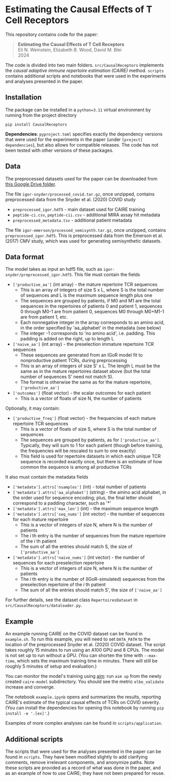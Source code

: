 # Estimating the Causal Effects of T Cell Receptors
This repository contains code for the paper:

> **Estimating the Causal Effects of T Cell Receptors**  
> Eli N. Weinstein, Elizabeth B. Wood, David M. Blei  
> 2024

The code is divided into two main folders. 
`src/CausalReceptors` implements the *causal adaptive immune repertoire estimation (CAIRE)* method.
`scripts` contains additional scripts and notebooks that were used in the experiments and analyses presented in the paper. 


## Installation

The package can be installed in a `python=3.11` virtual environment by running from the project directory

```
pip install CausalReceptors
```

**Dependencies**: `pyproject.toml` specifies exactly the dependency versions that were used for the experiments in the paper 
(under `[project] dependencies`), but also allows for compatible releases. 
The code has not been tested with other versions of these packages.

## Data

The preprocessed datasets used for the paper can be downloaded from [this Google Drive folder](https://drive.google.com/drive/folders/1m4XrrKvVYKg97kV12-qkhlOKvx5cblkK?usp=drive_link). 

The file `igor-snyder/processed_covid.tar.gz`, once unzipped, contains preprocessed data from the Snyder et al. (2020) COVID study
- `preprocessed_igor.hdf5` - main dataset used for CAIRE training
- `peptide-ci.csv`, `peptide-cii.csv` - additional MIRA assay hit metadata
- `preprocessed_metadata.tsv` - additional patient metadata

The file `igor-emerson/processed_semisynth.tar.gz`, once unzipped, contains `preprocessed_igor.hdf5`. 
This is preprocessed data from the Emerson et al. (2017) CMV study, which was used for generating semisynthetic datasets.

## Data format

The model takes as input an hdf5 file, such as `igor-snyder/preprocessed_igor.hdf5`.
This file must contain the fields
- `['productive_aa']` (int array) - the mature repertoire TCR sequences
  - This is an array of integers of size S x L, where S is the total number of sequences and L is the maximum sequence length plus one
  - The sequences are grouped by patients, if M0 and M1 are the total sequences in the repertoires of patients 0 and patient 1, sequences 0 through M0-1 are from patient 0, sequences M0 through M0+M1-1 are from patient 1, etc.
  - Each nonnegative integer in the array corresponds to an amino acid, in the order specified by 'aa_alphabet' in the metadata (see below)
  - The integer -1 corresponds to 'no amino acid', i.e. padding. This padding is added on the right, up to length L
- `['naive_aa']` (int array) - the preselection immature repertoire TCR sequences
  - These sequences are generated from an IGoR model fit to nonproductive patient TCRs, during preprocessing
  - This is an array of integers of size S' x L. The length L must be the same as in the mature repertoires dataset above (but the total number of sequences S' need not match S).
  - The format is otherwise the same as for the mature repertoire, `['productive_aa']`
- `['outcomes']` (float vector) - the scalar outcomes for each patient
  - This is a vector of floats of size N, the number of patients

Optionally, it may contain:
- `['productive_freq']` (float vector) - the frequencies of each mature repertoire TCR sequences
  - This is a vector of floats of size S, where S is the total number of sequences
  - The sequences are grouped by patients, as for `['productive_aa']`. Typically, they will sum to 1 for each patient (though before training, the frequencies will be rescaled to sum to one exactly)
  - This field is used for repertoire datasets in which each unique TCR sequence is recorded exactly once, but there is an estimate of how common the sequence is among all productive TCRs 

It also must contain the metadata fields
- `['metadata'].attrs['nsamples']` (int) - total number of patients 
- `['metadata'].attrs['aa_alphabet']` (string) - the amino acid alphabet, in the order used for sequence encoding; plus, the final letter should correspond to a padding character, such as '*'
- `['metadata'].attrs['max_len']` (int) - the maximum sequence length
- `['metadata'].attrs['seq_nums']` (int vector) - the number of sequences for each mature repertoire
  - This is a vector of integers of size N, where N is the number of patients
  - The _i_ th entry is the number of sequences from the mature repertoire of the _i_ th patient
  - The sum of all the entries should match S, the size of `['productive_aa']`
- `['metadata'].attrs['naive_nums']` (int vector) - the number of sequences for each preselection repertoire
  - This is a vector of integers of size N, where N is the number of patients
  - The _i_ th entry is the number of (IGoR-simulated) sequences from the preselection repertoire of the _i_ th patient
  - The sum of all the entries should match S', the size of `['naive_aa']`

For further details, see the dataset class `RepertoiresDataset` in `src/CausalReceptors/dataloader.py`.


## Example

An example running CAIRE on the COVID dataset can be found in `example.sh`.
To run this example, you will need to set `DATA_PATH` to the location of the preprocessed Snyder et al. (2020) COVID dataset.
The script takes roughly 15 minutes to run using an A100 GPU and 8 CPUs.
The model is not set up to run without a GPU.
(You can shorten the time with `--max-time`, which sets the maximum training time in minutes. 
There will still be roughly 5 minutes of setup and evaluation.)

You can monitor the model's training using [aim](https://aimstack.readthedocs.io/en/latest/quick_start/setup.html#browsing-results-with-aim-ui): 
run `aim up` from the newly created `caire-model` subdirectory. You should see the metric `elbo_validate` increase and converge.

The notebook `example.ipynb` opens and summarizes the results, reporting CAIRE's estimate of the typical causal effects of TCRs on COVID severity.
(You can install the dependencies for opening this notebook by running `pip install -e '.[ex]'`.)

Examples of more complex analyses can be found in `scripts/application`.

## Additional scripts

The scripts that were used for the analyses presented in the paper can be found in `scripts`. They have been modified slightly to add clarifying comments, remove irrelevant components, and anonymize paths.
Note these scripts are provided as a record of what was done in the paper, and as an example of how to use CAIRE;
they have not been prepared for reuse.
